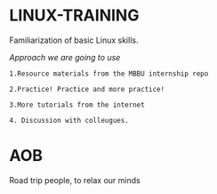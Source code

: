 # LINUX-TRAINING
Familiarization of basic Linux skills.

*Approach we are going to use*

    1.Resource materials from the MBBU internship repo
    
    2.Practice! Practice and more practice!
    
    3.More tutorials from the internet
    
    4. Discussion with colleugues.
# AOB

Road trip people, to relax our minds

